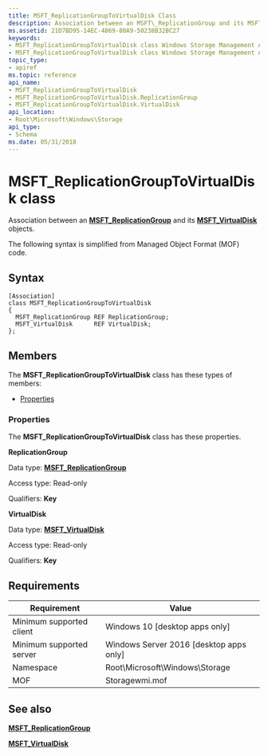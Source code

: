 ```yaml
---
title: MSFT_ReplicationGroupToVirtualDisk Class
description: Association between an MSFT\_ReplicationGroup and its MSFT\_VirtualDisk objects.
ms.assetid: 21D7BD95-14EC-4869-80A9-50238B32BC27
keywords:
- MSFT_ReplicationGroupToVirtualDisk class Windows Storage Management API
- MSFT_ReplicationGroupToVirtualDisk class Windows Storage Management API , described
topic_type:
- apiref
ms.topic: reference
api_name:
- MSFT_ReplicationGroupToVirtualDisk
- MSFT_ReplicationGroupToVirtualDisk.ReplicationGroup
- MSFT_ReplicationGroupToVirtualDisk.VirtualDisk
api_location:
- Root\Microsoft\Windows\Storage
api_type:
- Schema
ms.date: 05/31/2018
---
```


# MSFT\_ReplicationGroupToVirtualDisk class

Association between an [**MSFT\_ReplicationGroup**](msft-replicationgroup.md) and its [**MSFT\_VirtualDisk**](msft-virtualdisk.md) objects.

The following syntax is simplified from Managed Object Format (MOF) code.

## Syntax

``` syntax
[Association]
class MSFT_ReplicationGroupToVirtualDisk
{
  MSFT_ReplicationGroup REF ReplicationGroup;
  MSFT_VirtualDisk      REF VirtualDisk;
};
```

## Members

The **MSFT\_ReplicationGroupToVirtualDisk** class has these types of members:

-   [Properties](#properties)

### Properties

The **MSFT\_ReplicationGroupToVirtualDisk** class has these properties.

 

**ReplicationGroup**
   

Data type: **[**MSFT\_ReplicationGroup**](msft-replicationgroup.md)**
 

Access type: Read-only
 

Qualifiers: **Key**
 

 

**VirtualDisk**
   

Data type: **[**MSFT\_VirtualDisk**](msft-virtualdisk.md)**
 

Access type: Read-only
 

Qualifiers: **Key**
 

 

## Requirements



| Requirement | Value |
|-------------------------------------|-------------------------------------------------------------------------------------------|
| Minimum supported client | Windows 10 \[desktop apps only\]                                               |
| Minimum supported server | Windows Server 2016 \[desktop apps only\]                                      |
| Namespace                | Root\\Microsoft\\Windows\\Storage                                              |
| MOF                      |  Storagewmi.mof  |



## See also

 

[**MSFT\_ReplicationGroup**](msft-replicationgroup.md)
 

[**MSFT\_VirtualDisk**](msft-virtualdisk.md)
 

 

 





